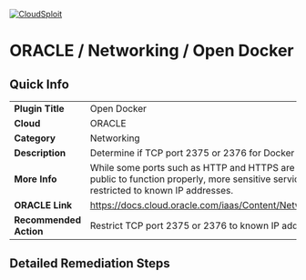 [![CloudSploit](https://cloudsploit.com/img/logo-new-big-text-100.png "CloudSploit")](https://cloudsploit.com)

# ORACLE / Networking / Open Docker

## Quick Info

| | |
|-|-|
| **Plugin Title** | Open Docker |
| **Cloud** | ORACLE |
| **Category** | Networking |
| **Description** | Determine if TCP port 2375 or 2376 for Docker is open to the public |
| **More Info** | While some ports such as HTTP and HTTPS are required to be open to the public to function properly, more sensitive services such as Docker should be restricted to known IP addresses. |
| **ORACLE Link** | https://docs.cloud.oracle.com/iaas/Content/Network/Concepts/securitylists.htm |
| **Recommended Action** | Restrict TCP port 2375 or 2376 to known IP addresses |

## Detailed Remediation Steps

